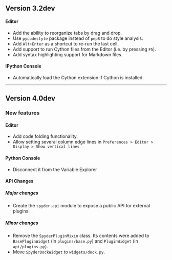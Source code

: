 ## Version 3.2dev

#### Editor
* Add the ability to reorganize tabs by drag and drop.
* Use `pycodestyle` package instead of `pep8` to do style analysis.
* Add `Alt+Enter` as a shortcut to re-run the last cell.
* Add support to run Cython files from the Editor (i.e. by pressing `F5`).
* Add syntax highlighting support for Markdown files.

#### IPython Console
* Automatically load the Cython extension if Cython is installed.

----


## Version 4.0dev

### New features

#### Editor
* Add code folding functionality.
* Allow setting several column edge lines in
  `Preferences > Editor > Display > Show vertical lines`  

#### Python Console
* Disconnect it from the Variable Explorer

#### API Changes

##### Major changes
* Create the `spyder.api` module to expose a public API for external
  plugins.

##### Minor changes
* Remove the `SpyderPluginMixin` class. Its contents were added to
  `BasePluginWidget` (in `plugins/base.py`) and `PluginWidget` (in
  `api/plugins.py`).
* Move `SpyderDockWidget` to `widgets/dock.py`.